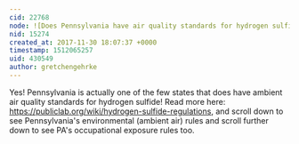 ```yaml
---
cid: 22768
node: ![Does Pennsylvania have air quality standards for hydrogen sulfide? ](../notes/gretchengehrke/11-30-2017/does-pennsylvania-have-air-quality-standards-for-hydrogen-sulfide)
nid: 15274
created_at: 2017-11-30 18:07:37 +0000
timestamp: 1512065257
uid: 430549
author: gretchengehrke
---
```


Yes! Pennsylvania is actually one of the few states that does have ambient air quality standards for hydrogen sulfide! Read more here: https://publiclab.org/wiki/hydrogen-sulfide-regulations, and scroll down to see Pennsylvania's environmental (ambient air) rules and scroll further down to see PA's occupational exposure rules too.